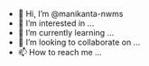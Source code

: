 - 👋 Hi, I’m @manikanta-nwms
- 👀 I’m interested in ...
- 🌱 I’m currently learning ...
- 💞️ I’m looking to collaborate on ...
- 📫 How to reach me ...

<!---
manikanta-nwms/manikanta-nwms is a ✨ special ✨ repository because its `README.md` (this file) appears on your GitHub profile.
You can click the Preview link to take a look at your changes.
--->
